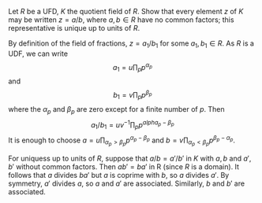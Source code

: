 Let $R$ be a UFD, $K$ the quotient field of $R$. Show that every element $z$ of
$K$ may be written $z=a/b$, where $a,b\in R$ have no common factors; this
representative is unique up to units of $R$.

By definition of the field of fractions, $z=a_1/b_1$ for some $a_1,b_1\in R$.
As $R$ is a UDF, we can write
$$a_1=u\prod_p p^{\alpha_p}$$
and
$$b_1=v\prod_p p^{\beta_p}$$
where the $\alpha_p$ and $\beta_p$ are zero except for a finite number of $p$.
Then
$$a_1/b_1 = uv^{-1}\prod_p p^{alpha_p-\beta_p}$$
It is enough to choose $a = u\prod_{\alpha_p > \beta_p}p^{\alpha_p-\beta_p}$
and $b = v\prod_{\alpha_p < \beta_p}p^{\beta_p - \alpha_p}$.

For uniquess up to units of $R$, suppose that $a/b = a'/b'$ in $K$ with $a, b$
and $a', b'$ without common factors. Then $ab' = ba'$ in R (since $R$ is a
domain). It follows that $a$ divides $ba'$ but $a$ is coprime with $b$, so $a$
divides $a'$. By symmetry, $a'$ divides $a$, so $a$ and $a'$ are
associated. Similarly, $b$ and $b'$ are associated.
